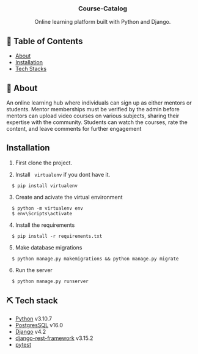 <h3 align="center">Course-Catalog</h3>

<p align="center">
  Online learning platform built with Python and Django.
</p>

## 📝 Table of Contents

- [About](#about)
- [Installation](#installation)
- [Tech Stacks](#tech)

## 🧐 About <a name = "about"></a>

An online learning hub where individuals can sign up as either mentors or students. Mentor memberships must be verified by the admin before mentors can upload video courses on various subjects, sharing their expertise with the community. Students can watch the courses, rate the content, and leave comments for further engagement



## Installation <a name="installation"></a>

1. First clone the project.

2. Install ``` virtualenv``` if you dont have it.

```
  $ pip install virtualenv
```

3. Create and acivate the virtual environment
```
  $ python -m virtualenv env
  $ env\Scripts\activate
```

4. Install the requirements
```
  $ pip install -r requirements.txt
```

5. Make database migrations
```
  $ python manage.py makemigrations && python manage.py migrate
```

6. Run the server
```
  $ python manage.py runserver
```

## ⛏️ Tech stack <a name = "tech"></a>
- [Python](https://www.python.org/doc/) v3.10.7
- [PostgresSQL](https://www.postgresql.org/docs/current/index.html) v16.0
- [Django](https://docs.djangoproject.com/en/5.1/) v4.2
- [django-rest-framework](https://www.django-rest-framework.org/) v3.15.2
- [pytest](https://docs.pytest.org/en/stable/)


